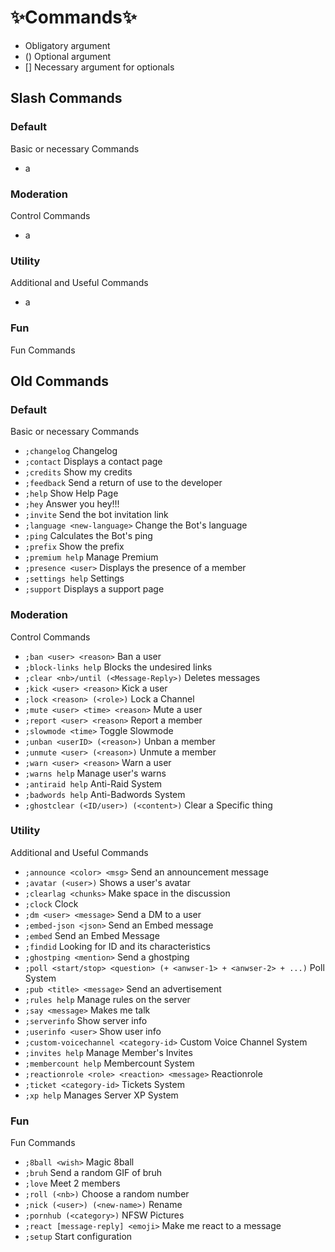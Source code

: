 # ✨Commands✨

- <argument> Obligatory argument
- (<argument>) Optional argument
- [<argument>] Necessary argument for optionals
  
## Slash Commands

### Default
Basic or necessary Commands

- a

### Moderation
Control Commands

- a

### Utility
Additional and Useful Commands

- a

### Fun
Fun Commands



## Old Commands

### Default
Basic or necessary Commands

- `;changelog` Changelog
- `;contact` Displays a contact page
- `;credits` Show my credits
- `;feedback` Send a return of use to the developer
- `;help` Show Help Page
- `;hey` Answer you hey!!!
- `;invite` Send the bot invitation link
- `;language <new-language>` Change the Bot's language
- `;ping` Calculates the Bot's ping
- `;prefix` Show the prefix
- `;premium help` Manage Premium
- `;presence <user>` Displays the presence of a member
- `;settings help` Settings
- `;support` Displays a support page

### Moderation
Control Commands

- `;ban <user> <reason>` Ban a user
- `;block-links help` Blocks the undesired links
- `;clear <nb>/until (<Message-Reply>)` Deletes messages
- `;kick <user> <reason>` Kick a user
- `;lock <reason> (<role>)` Lock a Channel
- `;mute <user> <time> <reason>` Mute a user
- `;report <user> <reason>` Report a member
- `;slowmode <time>` Toggle Slowmode
- `;unban <userID> (<reason>)` Unban a member
- `;unmute <user> (<reason>)` Unmute a member
- `;warn <user> <reason>` Warn a user
- `;warns help` Manage user's warns
- `;antiraid help` Anti-Raid System
- `;badwords help` Anti-Badwords System
- `;ghostclear (<ID/user>) (<content>)` Clear a Specific thing

### Utility
Additional and Useful Commands

- `;announce <color> <msg>` Send an announcement message
- `;avatar (<user>)` Shows a user's avatar
- `;clearlag <chunks>` Make space in the discussion
- `;clock` Clock
- `;dm <user> <message>` Send a DM to a user
- `;embed-json <json>` Send an Embed message
- `;embed` Send an Embed Message
- `;findid` Looking for ID and its characteristics
- `;ghostping <mention>` Send a ghostping
- `;poll <start/stop> <question> (+ <anwser-1> + <anwser-2> + ...)` Poll System
- `;pub <title> <message>` Send an advertisement
- `;rules help` Manage rules on the server
- `;say <message>` Makes me talk
- `;serverinfo` Show server info
- `;userinfo <user>` Show user info
- `;custom-voicechannel <category-id>` Custom Voice Channel System
- `;invites help` Manage Member's Invites
- `;membercount help` Membercount System
- `;reactionrole <role> <reaction> <message>` Reactionrole
- `;ticket <category-id>` Tickets System
- `;xp help` Manages Server XP System

### Fun
Fun Commands

- `;8ball <wish>` Magic 8ball
- `;bruh` Send a random GIF of bruh
- `;love` Meet 2 members
- `;roll (<nb>)` Choose a random number
- `;nick (<user>) (<new-name>)` Rename
- `;pornhub (<category>)` NFSW Pictures
- `;react [message-reply] <emoji>` Make me react to a message
- `;setup` Start configuration
